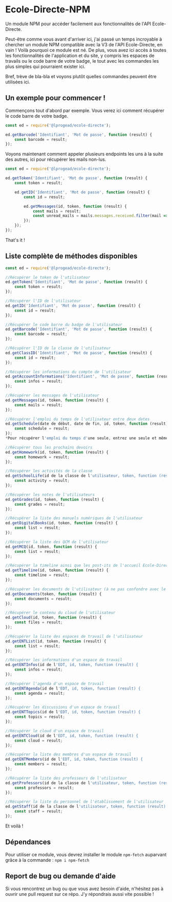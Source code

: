 # Ecole-Directe-NPM
Un module NPM pour accéder facilement aux fonctionnalités de l'API Ecole-Directe.  
  
Peut-être comme vous avant d'arriver ici, j'ai passé un temps incroyable à chercher un module NPM compatible avec la V3 de l'API Ecole-Directe, en vain ! Voilà pourquoi ce module est né. 
De plus, vous avez ici accès à toutes les fonctionnalités de l'application et du site, y compris les espaces de travails ou le code barre de votre badge, le tout avec les commandes les plus simples qui pourraient exister ici.

Bref, trève de bla-bla et voyons plutôt quelles commandes peuvent être utilisées ici.

## Un exemple pour commencer !
Commençons tout d'abord par exemple. 
Vous verez ici comment récupérer le code barre de votre badge.
```js
const ed = require('@lprogead/ecole-directe');

ed.getBarcode('Identifiant', 'Mot de passe', function (result) {
    const barcode = result;
});
```

Voyons maintenant comment appeler plusieurs endpoints les uns à la suite des autres, ici pour récupérer les mails non-lus.
```js
const ed = require('@lprogead/ecole-directe');

ed.getToken('Identifiant', 'Mot de passe', function (result) {
    const token = result;

    ed.getID('Identifiant', 'Mot de passe', function (result) {
        const id = result;

        ed.getMessages(id, token, function (result) {
            const mails = result;
            const unread_mails = mails.messages.received.filter(mail => mail.read === false);
        });
    });
});
```
That's it !

## Liste complète de méthodes disponibles
```js
const ed = require('@lprogead/ecole-directe');

//Récupérer le token de l'utilisateur
ed.getToken('Identifiant', 'Mot de passe', function (result) {
    const token = result;
});

//Récupérer l'ID de l'utilisateur
ed.getID('Identifiant', 'Mot de passe', function (result) {
    const id = result;
});

//Récupérer le code barre du badge de l'utilisateur
ed.getBarcode('Identifiant', 'Mot de passe', function (result) {
    const barcode = result;
});

//Récupérer l'ID de la classe de l'utilisateur
ed.getClassID('Identifiant', 'Mot de passe', function (result) {
    const id = result;
});

//Récupérer les informations du compte de l'utilisateur
ed.getAccountInformations('Identifiant', 'Mot de passe', function (result) {
    const infos = result;
});

//Récupérer les messages de l'utilisateur
ed.getMessages(id, token, function (result) {
    const mails = result;
});

//Récupérer l'emploi du temps de l'utilisateur entre deux dates
ed.getSchedule(date de début, date de fin, id, token, function (result) {
    const schedule = result;
});
*Pour récupérer l'emploi du temps d'une seule, entrez une seule et même date pour la date de début et de fin.*

//Récupérer tous les prochains devoirs 
ed.getHomework(id, token, function (result) {
    const homework = result;
});

//Récupérer les activités de la classe
ed.getSchoolLife(id de la classe de l'utilisateur, token, function (result) {
    const activity = result;
});

//Récupérer les notes de l'utilisateurs
ed.getGrades(id, token, function (result) {
    const grades = result;
});

//Récupérer la liste des manuels numériques de l'utilisateur
ed.getDigitalBooks(id, token, function (result) {
    const list = result;
});

//Récupérer la liste des QCM de l'utilisateur
ed.getMCQ(id, token, function (result) {
    const list = result;
});

//Récupérer la timeline ainsi que les post-its de l'accueil Ecole-Directe
ed.getTimeline(id, token, function (result) {
    const timeline = result;
});

//Récupérer les documents de l'utilisateur (à ne pas confondre avec le cloud)
ed.getDocuments(token, function (result) {
    const documents = result;
});

//Récupérer le contenu du cloud de l'utilisateur
ed.getCloud(id, token, function (result) {
    const files = result;
});

//Récupérer la liste des espaces de travail de l'utilisateur
ed.getENTList(id, token, function (result) {
    const list = result;
});

//Récupérer les informations d'un espace de travail
ed.getENTInfos(id de l'EDT, id, token, function (result) {
    const infos = result;
});

//Récupérer l'agenda d'un espace de travail
ed.getENTAgenda(id de l'EDT, id, token, function (result) {
    const agenda = result;
});

//Récupérer les discussions d'un espace de travail
ed.getENTTopics(id de l'EDT, id, token, function (result) {
    const topics = result;
});

//Récupérer le cloud d'un espace de travail
ed.getENTCloud(id de l'EDT, id, token, function (result) {
    const cloud = result;
});

//Récupérer la liste des membres d'un espace de travail
ed.getENTMembers(id de l'EDT, id, token, function (result) {
    const members = result;
});

//Récupérer la liste des professeurs de l'utilisateur
ed.getProfessors(id de la classe de l'utilisateur, token, function (result) {
    const professors = result;
});

//Récupérer la liste du personnel de l'établissement de l'utilisateur
ed.getStaff(id de la classe de l'utilisateur, token, function (result) {
    const staff = result;
});
```

Et voilà !

## Dépendances
Pour utiliser ce module, vous devrez installer le module `npm-fetch` auparvant grâce à la commande :
```npm i npm-fetch```

## Report de bug ou demande d'aide
Si vous rencontrez un bug ou que vous avez besoin d'aide, n'hésitez pas à ouvrir une pull request sur ce répo. J'y répondrais aussi vite possible !
